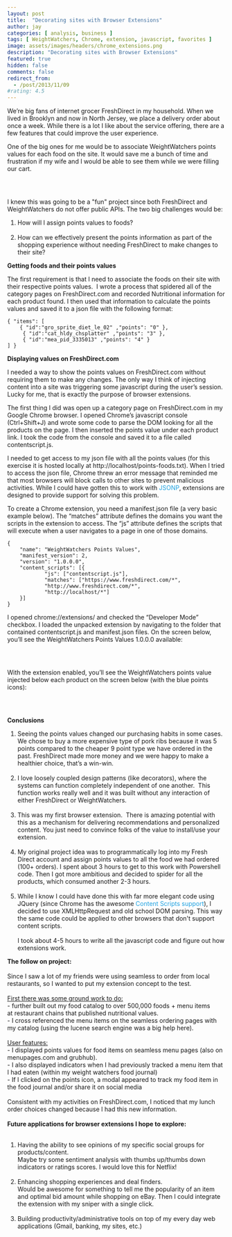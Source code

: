 ```yaml
---
layout: post
title:  "Decorating sites with Browser Extensions"
author: jay
categories: [ analysis, business ]
tags: [ WeightWatchers, Chrome, extension, javascript, favorites ]
image: assets/images/headers/chrome_extensions.png
description: "Decorating sites with Browser Extensions"
featured: true
hidden: false
comments: false
redirect_from:
  - /post/2013/11/09
#rating: 4.5
---
```

<p>We&rsquo;re big fans of internet grocer FreshDirect in my household. When we lived in Brooklyn and now in North Jersey, we place a delivery order about once a week. While there is a lot I like about the service offering, there are a few features that could improve the user experience.</p>
<p>One of the big ones for me would be to associate WeightWatchers points values for each food on the site. It would save me a bunch of time and frustration if my wife and I would be able to see them while we were filling our cart.&nbsp;</p>
<p><img src="{{ site.baseurl }}/assets/images/ww_fd.gif" alt="" /></p>
<p>&nbsp;</p>
<p>I knew this was going to be a "fun" project since both FreshDirect and WeightWatchers do not offer public APIs. The two big challenges would be:</p>
<ol>
<li>How will I assign points values to foods?<br style="margin: 0px; padding: 0px;" /><br style="margin: 0px; padding: 0px;" /></li>
<li>How can we effectively present the points information as part of the shopping experience without needing FreshDirect to make changes to their site?</li>
</ol>
<p><strong style="margin: 0px; padding: 0px;">Getting foods and their points values</strong></p>
<p>The first requirement is that I need to associate the foods on their site with their respective points values. &nbsp;I wrote a process that spidered all of the category pages on FreshDirect.com and recorded Nutritional information for each product found. I then used that information to calculate the points values and saved it to a json file with the following format:</p>


    { "items": [
        { "id":"gro_sprite_diet_le_02" ,"points": "0" },
         { "id":"cat_hldy_chsplatter" ,"points": "3" }, 
         { "id":"mea_pid_3335013" ,"points": "4" } 
    ] }
<p><strong style="margin: 0px; padding: 0px;">Displaying values on FreshDirect.com</strong></p>
<p>I needed a way to show the points values on FreshDirect.com without requiring them to make any changes. The only way I think of injecting content into a site was triggering some javascript during the user&rsquo;s session. Lucky for me, that is exactly the purpose of browser extensions.</p>
<p>The first thing I did was open up a category page on FreshDirect.com in my Google Chrome browser. I opened Chrome&rsquo;s javascript console (Ctrl+Shift+J) and wrote some code to parse the DOM looking for all the products on the page. I then inserted the points value under each product link. I took the code from the console and saved it to a file called contentscript.js.</p>
<p>I needed to get access to my json file with all the points values (for this exercise it is hosted locally at http://localhost/points-foods.txt). When I tried to access the json file, Chrome threw an error message that reminded me that most browsers will block calls to other sites to prevent malicious activities. While I could have gotten this to work with&nbsp;<a style="margin: 0px; padding: 0px; text-decoration: none; color: #1fa2e1;" href="http://en.wikipedia.org/wiki/JSONP" target="_blank">JSONP</a>, extensions are designed to provide support for solving this problem.</p>
<p>To create a Chrome extension, you need a manifest.json file (a very basic example below). The &ldquo;matches&rdquo; attribute defines the domains you want the scripts in the extension to access. The &ldquo;js&rdquo; attribute defines the scripts that will execute when a user navigates to a page in one of those domains.</p>

    {
        "name": "WeightWatchers Points Values",
        "manifest_version": 2,
        "version": "1.0.0.0",
        "content_scripts": [{
                "js": ["contentscript.js"],
                "matches": ["https://www.freshdirect.com/*",
                "http://www.freshdirect.com/*",
                "http://localhost/*"]
        }]
    }


<p>I opened chrome://extensions/ and checked the &ldquo;Developer Mode&rdquo; checkbox. I loaded the unpacked extension by navigating to the folder that contained contentscript.js and manifest.json files. On the screen below, you&rsquo;ll see the WeightWatchers Points Values 1.0.0.0 available:&nbsp;</p>

<p><img src="{{ site.baseurl }}/assets/images/extensions.gif" alt="" /></p>
<p>&nbsp;</p>
<p>With the extension enabled, you&rsquo;ll see the WeightWatchers points value injected below each product on the screen below&nbsp;(with the blue points icons):</p>

<p><img src="{{ site.baseurl }}/assets/images/fresh_direct.gif" alt="" /></p>
<p>&nbsp;</p>
<p><strong style="margin: 0px; padding: 0px;">Conclusions</strong></p>
<ol>
<li>Seeing the points values changed our purchasing habits in some cases. We chose to buy a more expensive type of pork ribs because it was 5 points compared to the cheaper 9 point type we have ordered in the past. FreshDirect made more money and we were happy to make a healthier choice, that&rsquo;s a win-win.<br style="margin: 0px; padding: 0px;" /><br style="margin: 0px; padding: 0px;" /></li>
<li>I love loosely coupled design patterns (like decorators), where the systems can function completely independent of one another. &nbsp;This function works really well and it was built without any interaction of either FreshDirect or WeightWatchers.<br style="margin: 0px; padding: 0px;" /><br style="margin: 0px; padding: 0px;" /></li>
<li>This was my first browser extension. &nbsp;There is amazing potential with this as a mechanism for delivering recommendations and personalized content. You just need to convince folks of the value to install/use your extension.<br style="margin: 0px; padding: 0px;" /><br style="margin: 0px; padding: 0px;" /></li>
<li>My original project idea was to programmatically log into my Fresh Direct account and assign points values to all the food we had ordered (100+ orders). I spent about 3 hours to get to this work with Powershell code. Then I got more ambitious and decided to spider for all the products, which consumed another 2-3 hours.<br style="margin: 0px; padding: 0px;" /><br style="margin: 0px; padding: 0px;" /></li>
<li>While I know I could have done this with far more elegant code using JQuery (since Chrome has the awesome&nbsp;<a style="margin: 0px; padding: 0px; text-decoration: none; color: #1fa2e1;" href="http://developer.chrome.com/extensions/content_scripts.html" target="_blank">Content Scripts support</a>), I decided to use XMLHttpRequest and old school DOM parsing. This way the same code could be applied to other browsers that don't support content scripts.&nbsp;<br style="margin: 0px; padding: 0px;" /><br style="margin: 0px; padding: 0px;" />I took about 4-5 hours to write all the javascript code and figure out how extensions work.</li>
</ol>
<div><strong><span><span>The follow on project:</span></span></strong></div>
<div><span><span><br /></span></span></div>
<div><span><span>Since I saw a lot of my friends were using seamless to order from local restaurants, so I wanted to put my extension concept to the test.</span></span></div>
<div>&nbsp;</div>
<div><span style="text-decoration: underline;"><span><span>First there was some ground work to do:</span></span></span></div>
<div><span><span>- further built out my food catalog to over 500,000 foods + menu items at&nbsp;</span></span><span">restaurant chains</span><span><span>&nbsp;that published nutritional values.</span></span></div>
<div><span><span>- I cross referenced the menu items on the seamless ordering pages with my catalog (using the lucene search engine was a big help here).</span></span></div>
<div><span><span><br /></span></span></div>
<div><span style="text-decoration: underline;"><span><span>User features:</span></span></span></div>
<div><span><span>- I displayed points values for food items on seamless menu pages (also on menupages.com and grubhub).</span></span></div>
<div><span><span>- I also displayed indicators when I had previously tracked a menu item that I had eaten (within my weight watchers food journal)</span></span></div>
<div><span><span>- If I clicked on the points icon, a modal appeared to track my food item in the food journal and/or share it on social media</span></span></div>
<div><span><span>&nbsp;</span></span></div>
<div><span><span>Consistent with my activities on FreshDirect.com, I noticed that my lunch order choices changed because I had this new information.&nbsp;</span></span></div>
<div>
<div>&nbsp;</div>
<div><strong><span><span>Future applications for browser extensions I hope to explore:</span></span></strong></div>
<div><span><span><br /></span></span></div>
<div><ol>
<li>Having the ability to see opinions of my specific social groups for products/content. <br />Maybe try some sentiment analysis with thumbs up/thumbs down indicators or ratings scores. I would love this for Netflix!<br /><br /></li>
<li>Enhancing shopping experiences and deal finders. <br />Would be awesome for something to tell me the popularity of an item and optimal bid amount while shopping on eBay. Then I could integrate the extension with my sniper with a single click.<br /><br /></li>
<li>Building productivity/administrative tools on top of my every day web applications (Gmail, banking, my sites, etc.)</li>
</ol></div>
<div>&nbsp;</div>
